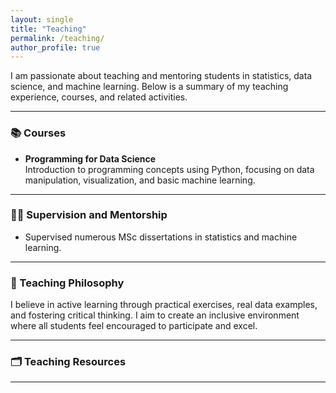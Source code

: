 ```yaml
---
layout: single
title: "Teaching"
permalink: /teaching/
author_profile: true
---
```


I am passionate about teaching and mentoring students in statistics, data science, and machine learning. Below is a summary of my teaching experience, courses, and related activities.

---

### 📚 Courses

- **Programming for Data Science**  
  Introduction to programming concepts using Python, focusing on data manipulation, visualization, and basic machine learning.

---

### 🧑‍🏫 Supervision and Mentorship

- Supervised numerous MSc dissertations in statistics and machine learning.

---

### 🧭 Teaching Philosophy

I believe in active learning through practical exercises, real data examples, and fostering critical thinking. I aim to create an inclusive environment where all students feel encouraged to participate and excel.

---

### 🗂 Teaching Resources

---

